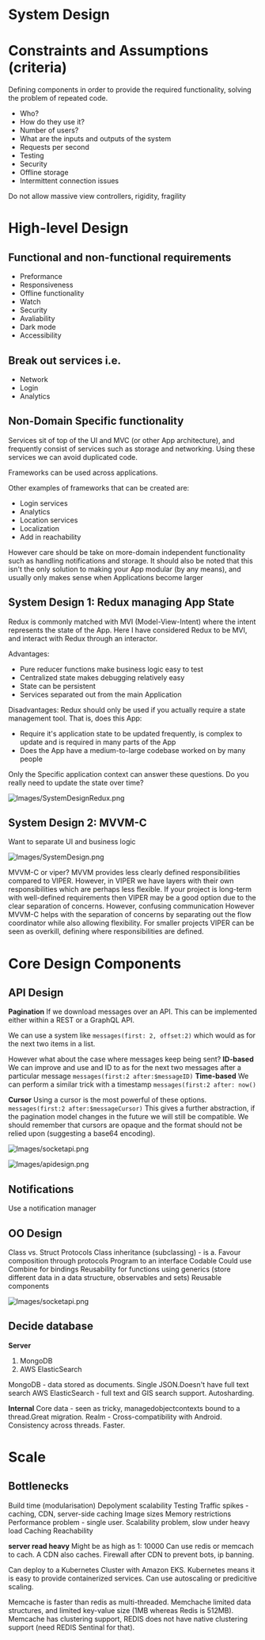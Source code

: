 # System Design

# Constraints and Assumptions (criteria)
Defining components in order to provide the required functionality, solving the problem of repeated code.

* Who?
* How do they use it?
* Number of users?
* What are the inputs and outputs of the system
* Requests per second
* Testing
* Security
* Offline storage
* Intermittent connection issues

Do not allow massive view controllers, rigidity, fragility

# High-level Design
## Functional and non-functional requirements
* Preformance
* Responsiveness
* Offline functionality
* Watch
* Security
* Avaliability
* Dark mode
* Accessibility

## Break out services i.e.
* Network
* Login
* Analytics

## Non-Domain Specific functionality
Services sit of top of the UI and MVC (or other App architecture), and frequently consist of services such as storage and networking. Using these services we can avoid duplicated code.

Frameworks can be used across applications.

Other examples of frameworks that can be created are:
* Login services
* Analytics
* Location services
* Localization
* Add in reachability

However care should be take on more-domain independent functionality such as handling notifications and storage. It should also be noted that this isn't the only solution to making your App modular (by any means), and usually only makes sense when Applications become larger


## System Design 1: Redux managing App State
Redux is commonly matched with MVI (Model-View-Intent) where the intent represents the state of the App. Here I have considered Redux to be MVI, and interact with Redux through an interactor.

Advantages:
* Pure reducer functions make business logic easy to test
* Centralized state makes debugging relatively easy
* State can be persistent
* Services separated out from the main Application

Disadvantages:
Redux should only be used if you actually require a state management tool.
That is, does this App:
* Require it's application state to be updated frequently, is complex to update and is required in many parts of the App
* Does the App have a medium-to-large codebase worked on by many people

Only the Specific application context can answer these questions. Do you really need to update the state over time?

![Images/SystemDesignRedux.png](DeleteImages/SystemDesignRedux.png)<br>

## System Design 2: MVVM-C
Want to separate UI and business logic

![Images/SystemDesign.png](DeleteImages/SystemDesign.png)<br>

MVVM-C or viper? MVVM provides less clearly defined responsibilities compared to VIPER. However, in VIPER we have layers with their own responsibilities which are perhaps less flexible.
If your project is long-term with well-defined requirements then VIPER may be a good option due to the clear separation of concerns. However, confusing communication 
However MVVM-C helps with the separation of concerns by separating out the flow coordinator while also allowing flexibility. 
For smaller projects VIPER can be seen as overkill, defining where responsibilities are defined. 

# Core Design Components
## API Design
**Pagination**
If we download messages over an API. This can be implemented either within a REST or a GraphQL API.

We can use a system like `messages(first: 2, offset:2)` which would as for the next two items in a list.

However what about the case where messages keep being sent? 
**ID-based**
We can improve and use and ID to as for the next two messages after a particular message
`messages(first:2 after:$messageID)`
**Time-based**
We can perform a similar trick with a timestamp
`messages(first:2 after: now()`

**Cursor**
Using a cursor is the most powerful of these options.
`messages(first:2 after:$messageCursor)`
This gives a further abstraction, if the pagination model changes in the future we will still be compatible. We should remember that cursors are opaque and the format should not be relied upon (suggesting a base64 encoding).

![Images/socketapi.png](DeleteImages/socketapi.png)<br>

![Images/apidesign.png](DeleteImages/apidesign.png)<br>

## Notifications
Use a notification manager

## OO Design
Class vs. Struct
Protocols
Class inheritance (subclassing) - is a. Favour composition through protocols
Program to an interface
Codable
Could use Combine for bindings
Reusability for functions using generics (store different data in a data structure, observables and sets)
Reusable components

![Images/socketapi.png](DeleteImages/architecture.png)<br>

## Decide database
**Server**
1) MongoDB
2) AWS ElasticSearch

MongoDB - data stored as documents. Single JSON.Doesn't have full text search
AWS ElasticSearch - full text and GIS search support. Autosharding. 

**Internal**
Core data - seen as tricky, managedobjectcontexts bound to a thread.Great migration.
Realm - Cross-compatibility with Android. Consistency across threads. Faster.

# Scale
## Bottlenecks
Build time (modularisation)
Depolyment scalability
Testing
Traffic spikes - caching, CDN, server-side caching
Image sizes
Memory restrictions
Performance problem - single user. Scalability problem, slow under heavy load
Caching
Reachability


**server read heavy**
Might be as high as 1: 10000
Can use redis or memcach to cach. A CDN also caches. 
Firewall after CDN to prevent bots, ip banning. 

Can deploy to a Kubernetes Cluster with Amazon EKS. Kubernetes means it is easy to provide containerized services. Can use autoscaling or predicitive scaling. 

Memcache is faster than redis as multi-threaded. Memchache limited data structures, and limited key-value size (1MB whereas Redis is 512MB). Memcache has clustering support, REDIS does not have native clustering support (need REDIS Sentinal for that). 
